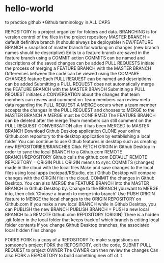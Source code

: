 # hello-world
to practice github
*Github terminology in ALL CAPS

REPOSITORY is a project organizer for folders and data.
BRANCHING is for version control of the files in the project repository
    MASTER BRANCH = default definitive branch (it should always be deployable)
    NEW/FEATURE BRANCH = snapshot of master branch for working on changes (new branch names should be descriptive)
Edits to a feature branch are saved in the feature branch using a COMMIT action
    COMMITS can be named and descriptions of the saved changes can be added
PULL REQUESTS initiate the process of merging a FEATURE BRANCH with the MASTER BRANCH
	Differences between the code can be viewed using the COMPARE CHANGES feature
	Each PULL REQUEST can be named and descriptions can be added
	Submitting a PULL REQUEST does not automatically merge the FEATURE BRANCH with the MASTER BRANCH
	Submitting a PULL REQUEST initiates a CONVERSATION about the changes that team members can review and comment on
	Team members can review meta data regarding the PULL REQUEST
A MERGE occurs when a team member accepts the changes in the PULL REQUEST and chooses to MERGE to the MASTER BRANCH
	A MERGE must be CONFIRMED
	The FEATURE BRANCH can be deleted after the merge
	Team members can still comment on the PULL REQUEST CONVERSATION after it has been MERGED to MASTER BRANCH
Download Github Desktop application
	CLONE your online Github.com repository to the desktop application by establishing a local folder
	You can continue to use Github features in desktop such as creating new REPOSITORIES/BRANCHES
	Click FETCH ORIGIN in Github Desktop in order to sync the local BRANCH to a Github.com REMOTE BRANCH/REPOSITORY
	Github calls the github.com DEFAULT REMOTE REPOSITORY = ORIGIN
	PULL ORIGIN means to sync COMMITS (changes) made in the cloud with the local files
	Make and save changes to the local files using local apps (notepad/RStudio, etc.)
	Github Desktop will compare changes with the ORIGIN file in the cloud. COMMIT the changes in Github Desktop.
	You can also MERGE the FEATURE BRANCH into the MASTER BRANCH in Github Desktop by:
		Change to the BRANCH you want to MERGE into, then click 'Choose a branch to merge into branch'
	Use PUSH ORIGIN feature to MERGE the local changes to the ORIGIN REPOSITORY on Github.com
	If you make a new local BRANCH while in Github Desktop, you can PUBLISH the new BRANCH
		PUBLISH BRANCH = PUSH a new local BRANCH to a REMOTE Github.com REPOSITORY (ORIGIN)
	There is a hidden .git folder in the local folder that keeps track of which branch is editing local folder contents
		If you change Github Desktop branches, the associated local hidden files change
		
FORKS
	FORK is a copy of a REPOSITORY
	To make suggestions on someone's project
		FORK the REPOSITORY, edit the code, SUBMIT PULL REQUEST to project OWNER
		The OWNER can then review the changes
	Can also FORK a REPOSITORY to build something new off of it
